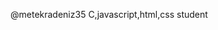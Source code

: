 @metekradeniz35
C,javascript,html,css student

<!---
metekaradeniz35/metekaradeniz35 is a ✨ special ✨ repository because its `README.md` (this file) appears on your GitHub profile.
You can click the Preview link to take a look at your changes.
--->
